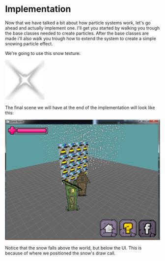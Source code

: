 # Implementation

Now that we have talked a bit about how particle systems work, let's go ahead and actually implement one. I'll get you started by walking you trough the base classes needed to create particles. After the base classes are made i'll also walk you trough how to extend the system to create a simple snowing particle effect. 

We're going to use this snow texture:

![SN](snow.png)

The final scene we will have at the end of the implementation will look like this:

![SNOWIN](snowin.png)

Notice that the snow falls above the world, but below the UI. This is because of where we positioned the snow's draw call.